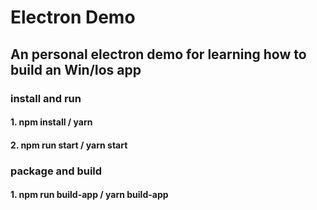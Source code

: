# Electron Demo
## An personal electron demo for learning how to build an Win/Ios app

### install and run
#### 1. npm install / yarn
#### 2. npm run start / yarn start
### package and build
#### 1. npm run build-app / yarn build-app